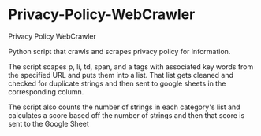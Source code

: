 # Privacy-Policy-WebCrawler
Privacy Policy WebCrawler

Python script that crawls and scrapes privacy policy for information.

The script scapes p, li, td, span, and a tags with associated key words from the specified URL and puts them into a list.
That list gets cleaned and checked for duplicate strings and then sent to google sheets in the corresponding column.

The script also counts the number of strings in each category's list and calculates a score based off the number of strings and then that score is sent to the Google Sheet
